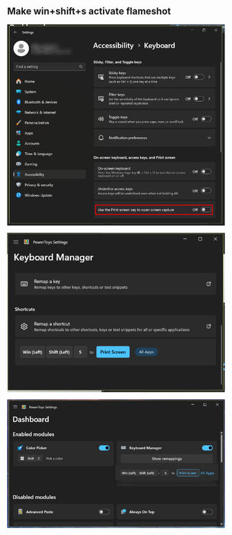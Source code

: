 ## Make win+shift+s activate flameshot

![disable_win_snipping_tool](https://raw.githubusercontent.com/dillacorn/win-glaze-dots/refs/heads/main/ScreenShots_For_Guides/powertoys_flameshot_win%2Bshift%2Bs/disable_win_snipping-tool.png)

![keyboard_manager_shortcut](https://raw.githubusercontent.com/dillacorn/win-glaze-dots/refs/heads/main/ScreenShots_For_Guides/powertoys_flameshot_win+shift+s/keyboard_manager_shortcut.png)

![dashboard](https://raw.githubusercontent.com/dillacorn/win-glaze-dots/refs/heads/main/ScreenShots_For_Guides/powertoys_flameshot_win+shift+s/dashboard.png)

